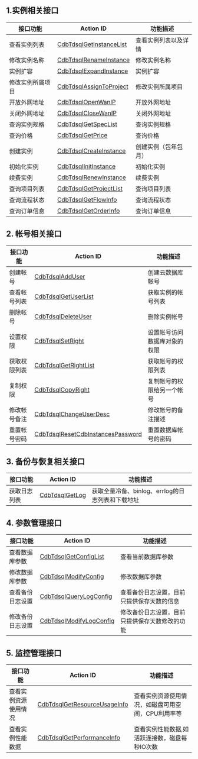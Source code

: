 ## 1.实例相关接口
| 接口功能 | Action ID | 功能描述 | 
|---------|---------|---------|
| 查看实例列表| [CdbTdsqlGetInstanceList](/doc/api/309/5447) | 查看实例列表以及详情 |
| 修改实例名称 | [CdbTdsqlRenameInstance](/doc/api/309/5449) | 修改实例名称 |
| 实例扩容| [CdbTdsqlExpandInstance](/doc/api/309/5533) | 实例扩容|
| 修改实例所属项目 | [ CdbTdsqlAssignToProject](/doc/api/309/5534) | 修改实例所属项目|
| 开放外网地址 | [CdbTdsqlOpenWanIP](/doc/api/309/5535) | 开放外网地址 |
| 关闭外网地址 | [CdbTdsqlCloseWanIP](/doc/api/309/5536) | 关闭外网地址 |
| 查询实例规格 | [CdbTdsqlGetSpecList](/doc/api/309/5537) | 查询实例规格 |
| 查询价格 |[CdbTdsqlGetPrice](/doc/api/309/5538)| 查询价格 |
| 创建实例 |[CdbTdsqlCreateInstance](/doc/api/309/5539)| 创建实例（包年包月） |
| 初始化实例 |[CdbTdsqlInitInstance](/doc/api/309/5540)| 初始化实例 |
| 续费实例 |[CdbTdsqlRenewInstance](/doc/api/309/5541)| 续费实例 |
| 查询项目列表 |[CdbTdsqlGetProjectList](/doc/api/309/5604)| 查询项目列表 |
| 查询流程状态 |[CdbTdsqlGetFlowInfo](/doc/api/309/5605)| 查询流程状态 |
| 查询订单信息 |[CdbTdsqlGetOrderInfo](/doc/api/309/5690)| 查询订单信息 |
## 2. 帐号相关接口

| 接口功能 | Action ID | 功能描述 | 
|---------|---------|---------|
| 创建帐号| [CdbTdsqlAddUser](/doc/api/309/5394) | 创建云数据库帐号 |
| 查看帐号列表 | [CdbTdsqlGetUserList](/doc/api/309/5395) | 获取实例的帐号列表 |
| 删除帐号| [CdbTdsqlDeleteUser](/doc/api/309/5396) | 删除实例帐号|
| 设置权限 | [ CdbTdsqlSetRight](/doc/api/309/5397) | 设置帐号访问数据库对象的权限|
| 获取权限列表 | [CdbTdsqlGetRightList](/doc/api/309/5398) | 获取帐号的权限列表 |
| 复制权限 | [CdbTdsqlCopyRight](/doc/api/309/5399) | 复制帐号的权限给另一个帐号 |
| 修改帐号备注 | [CdbTdsqlChangeUserDesc](/doc/api/309/5400) | 修改帐号的备注描述 |
| 重置帐号密码 |[CdbTdsqlResetCdbInstancesPassword](/doc/api/309/5401)| 重置数据库帐号的密码 |

## 3. 备份与恢复相关接口
| 接口功能 | Action ID | 功能描述 | 
|---------|---------|---------|
| 获取日志列表 |[CdbTdsqlGetLog](/doc/api/309/5402)| 获取全量冷备、binlog、errlog的日志列表和下载地址 |

## 4. 参数管理接口

| 接口功能 | Action ID | 功能描述 | 
|---------|---------|---------|
| 查看数据库参数 |[CdbTdsqlGetConfigList](/doc/api/309/5403)| 查看当前数据库参数 |
| 修改数据库参数 | [CdbTdsqlModifyConfig](/doc/api/309/5405) | 修改数据库参数 |
| 查看备份日志设置 | [CdbTdsqlQueryLogConfig](/doc/api/309/5406) | 查看备份日志设置，目前只提供保存天数的信息 |
| 修改备份日志设置 | [CdbTdsqlModifyLogConfig](/doc/api/309/5407) | 修改备份日志设置，目前只提供保存天数修改的功能 |

## 5. 监控管理接口

| 接口功能 | Action ID | 功能描述 | 
|---------|---------|---------|
| 查看实例资源使用情况 | [CdbTdsqlGetResourceUsageInfo](/doc/api/309/5408) | 查看实例资源使用情况，如磁盘可用空间，CPU利用率等|
| 查看实例性能数据 |[CdbTdsqlGetPerformanceInfo](/doc/api/309/5409)| 查看实例性能数据,如活跃连接数，磁盘每秒IO次数 |